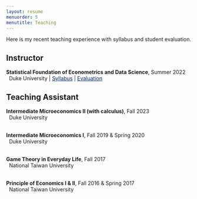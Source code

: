 ```yaml
---
layout: resume
menuorder: 5
menutitle: Teaching
---
```


Here is my recent teaching experience with syllabus and student evaluation. 

## Instructor
**Statistical Foundation of Econometrics and Data Science**, Summer 2022 <br> 
&nbsp;&nbsp;Duke University | <a href="https://sungjuwu.github.io/documents/Econ104_syllabus_summer2022.pdf" target="_blank"><span style="color:#012169"><u>Syllabus</u></span></a> | <a href="https://sungjuwu.github.io/documents/Econ104_evaluation_summer2022.pdf" target="_blank"><span style="color:#012169"><u>Evaluation</u></span></a>


## Teaching Assistant

**Intermediate Microeconomics II (with calculus)**, Fall 2023 <br>
&nbsp;&nbsp;Duke University <br> <br>

**Intermediate Microeconomics I**, Fall 2019 & Spring 2020 <br>
&nbsp;&nbsp;Duke University <br> <br>

**Game Theory in Everyday Life**, Fall 2017 <br>
&nbsp;&nbsp;National Taiwan University <br> <br>

**Principle of Economics I & II**, Fall 2016 & Spring 2017 <br>
&nbsp;&nbsp;National Taiwan University
